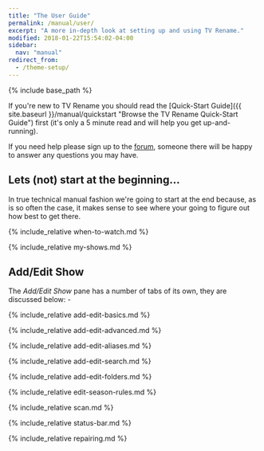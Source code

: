 ```yaml
---
title: "The User Guide"
permalink: /manual/user/
excerpt: "A more in-depth look at setting up and using TV Rename."
modified: 2018-01-22T15:54:02-04:00
sidebar:
  nav: "manual"
redirect_from:
  - /theme-setup/
---
```


{% include base_path %}

If you're new to TV&nbsp;Rename you should read the [Quick-Start&nbsp;Guide]({{ site.baseurl }}/manual/quickstart "Browse the TV&nbsp;Rename Quick-Start Guide") first (it's only a 5 minute read and will help you get up-and-running).

If you need help please sign up to the [forum](https://groups.google.com/forum/#!forum/tvrename "Visit the TVRename forum"), someone there will be happy to answer any questions you may have.

## Lets (not) start at the beginning...

In true technical manual fashion we're going to start at the end because, as is so often the case, it makes sense to see where your going to figure out how best to get there.

{% include_relative when-to-watch.md %}

{% include_relative my-shows.md %}

<!-- START ADD/EDIT SHOW --------------------- -->
## Add/Edit Show

The *Add/Edit Show* pane has a number of tabs of its own, they are discussed below: -

{% include_relative add-edit-basics.md %}

{% include_relative add-edit-advanced.md %}

{% include_relative add-edit-aliases.md %}

{% include_relative add-edit-search.md %}

{% include_relative add-edit-folders.md %}

<!-- END ADD/EDIT SHOW ----------------------- -->

{% include_relative edit-season-rules.md %}

{% include_relative scan.md %}

{% include_relative status-bar.md %}

{% include_relative repairing.md %}
